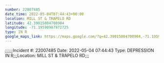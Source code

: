 ```yaml
---
number: 22007485
date_time: 2022-05-04T07:44:43+00:00
location: MILL ST & TRAPELO RD
latitude: 42.39015004708904
longitude: -71.19590987972725
type: IN R
google_maps_link: https://maps.google.com/?q=42.39015004708904,-71.19590987972725
---
```


;;;;;;Incident #: 22007485   Date: 2022-05-04 07:44:43   Type: DEPRESSION IN R;;;Location: MILL ST & TRAPELO RD;;;

